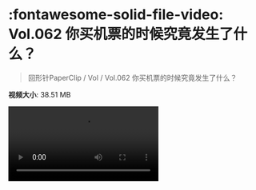 # :fontawesome-solid-file-video: Vol.062 你买机票的时候究竟发生了什么？

> 回形针PaperClip / Vol / Vol.062 你买机票的时候究竟发生了什么？

**视频大小**: 38.51 MB

<div class="video"><video src="https://file.hsyhx.top/archive/PaperClip/Vol/062.mp4" controls preload>🤔 您的浏览器不支持 video 标签</video></div>